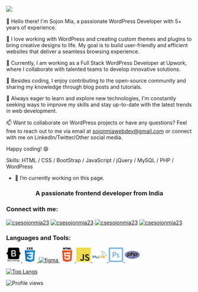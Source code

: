 ![](https://media.licdn.com/dms/image/D5616AQEpaiBHUDksxw/profile-displaybackgroundimage-shrink_350_1400/0/1691090446166?e=1696464000&v=beta&t=E2R7q6gzrcsVdDA5JBuaqH8bcIHChxoOUoRybNFFKBc)

👋 Hello there! I'm Sojon Mia, a passionate WordPress Developer with 5+ years of experience.

🔧 I love working with WordPress and creating custom themes and plugins to bring creative designs to life. My goal is to build user-friendly and efficient websites that deliver a seamless browsing experience.

💼 Currently, I am working as a Full Stack WordPress Developer at Upwork, where I collaborate with talented teams to develop innovative solutions.

🚀 Besides coding, I enjoy contributing to the open-source community and sharing my knowledge through blog posts and tutorials.

🌱 Always eager to learn and explore new technologies, I'm constantly seeking ways to improve my skills and stay up-to-date with the latest trends in web development.

📫 Want to collaborate on WordPress projects or have any questions? Feel free to reach out to me via email at sojonmiawebdev@gmail.com or connect with me on LinkedIn/Twitter/Other social media.

Happy coding! 😄

Skills: HTML / CSS / BootStrap / JavaScript / jQuery / MySQL / PHP / WordPress

- 🔭 I’m currently working on this page.

<h3 align="center">A passionate frontend developer from India</h3>

<h3 align="left">Connect with me:</h3>
<p align="left">
<a href="https://twitter.com/csesojonmia23" target="blank"><img align="center" src="https://raw.githubusercontent.com/rahuldkjain/github-profile-readme-generator/master/src/images/icons/Social/twitter.svg" alt="csesojonmia23" height="30" width="40" /></a>
<a href="https://linkedin.com/in/csesojonmia23" target="blank"><img align="center" src="https://raw.githubusercontent.com/rahuldkjain/github-profile-readme-generator/master/src/images/icons/Social/linked-in-alt.svg" alt="csesojonmia23" height="30" width="40" /></a>
<a href="https://fb.com/csesojonmia23" target="blank"><img align="center" src="https://raw.githubusercontent.com/rahuldkjain/github-profile-readme-generator/master/src/images/icons/Social/facebook.svg" alt="csesojonmia23" height="30" width="40" /></a>
<a href="https://instagram.com/csesojonmia23" target="blank"><img align="center" src="https://raw.githubusercontent.com/rahuldkjain/github-profile-readme-generator/master/src/images/icons/Social/instagram.svg" alt="csesojonmia23" height="30" width="40" /></a>
</p>

<h3 align="left">Languages and Tools:</h3>
<p align="left"> <a href="https://getbootstrap.com" target="_blank" rel="noreferrer"> <img src="https://raw.githubusercontent.com/devicons/devicon/master/icons/bootstrap/bootstrap-plain-wordmark.svg" alt="bootstrap" width="40" height="40"/> </a> <a href="https://www.w3schools.com/css/" target="_blank" rel="noreferrer"> <img src="https://raw.githubusercontent.com/devicons/devicon/master/icons/css3/css3-original-wordmark.svg" alt="css3" width="40" height="40"/> </a> <a href="https://www.figma.com/" target="_blank" rel="noreferrer"> <img src="https://www.vectorlogo.zone/logos/figma/figma-icon.svg" alt="figma" width="40" height="40"/> </a> <a href="https://www.w3.org/html/" target="_blank" rel="noreferrer"> <img src="https://raw.githubusercontent.com/devicons/devicon/master/icons/html5/html5-original-wordmark.svg" alt="html5" width="40" height="40"/> </a> <a href="https://developer.mozilla.org/en-US/docs/Web/JavaScript" target="_blank" rel="noreferrer"> <img src="https://raw.githubusercontent.com/devicons/devicon/master/icons/javascript/javascript-original.svg" alt="javascript" width="40" height="40"/> </a> <a href="https://www.mysql.com/" target="_blank" rel="noreferrer"> <img src="https://raw.githubusercontent.com/devicons/devicon/master/icons/mysql/mysql-original-wordmark.svg" alt="mysql" width="40" height="40"/> </a> <a href="https://www.photoshop.com/en" target="_blank" rel="noreferrer"> <img src="https://raw.githubusercontent.com/devicons/devicon/master/icons/photoshop/photoshop-line.svg" alt="photoshop" width="40" height="40"/> </a> <a href="https://www.php.net" target="_blank" rel="noreferrer"> <img src="https://raw.githubusercontent.com/devicons/devicon/master/icons/php/php-original.svg" alt="php" width="40" height="40"/> </a> </p>


[![Top Langs](https://github-readme-stats.vercel.app/api/top-langs/?username=csesojonmia23)](https://github.com/anuraghazra/github-readme-stats)

![Profile views](https://gpvc.arturio.dev/csesojonmia23)  
